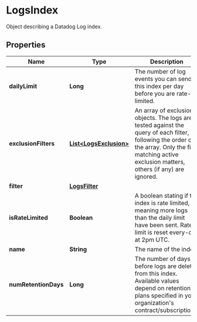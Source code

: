 # LogsIndex

Object describing a Datadog Log index.

## Properties

| Name                 | Type                                              | Description                                                                                                                                                                                           | Notes                 |
| -------------------- | ------------------------------------------------- | ----------------------------------------------------------------------------------------------------------------------------------------------------------------------------------------------------- | --------------------- |
| **dailyLimit**       | **Long**                                          | The number of log events you can send in this index per day before you are rate-limited.                                                                                                              | [optional]            |
| **exclusionFilters** | [**List&lt;LogsExclusion&gt;**](LogsExclusion.md) | An array of exclusion objects. The logs are tested against the query of each filter, following the order of the array. Only the first matching active exclusion matters, others (if any) are ignored. | [optional]            |
| **filter**           | [**LogsFilter**](LogsFilter.md)                   |                                                                                                                                                                                                       |
| **isRateLimited**    | **Boolean**                                       | A boolean stating if the index is rate limited, meaning more logs than the daily limit have been sent. Rate limit is reset every-day at 2pm UTC.                                                      | [optional] [readonly] |
| **name**             | **String**                                        | The name of the index.                                                                                                                                                                                |
| **numRetentionDays** | **Long**                                          | The number of days before logs are deleted from this index. Available values depend on retention plans specified in your organization&#39;s contract/subscriptions.                                   | [optional]            |
